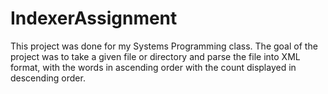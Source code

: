 # IndexerAssignment
This project was done for my Systems Programming class. The goal of the project was to take a given file or directory and parse the file into XML format, with the words in ascending order with the count displayed in descending order.
